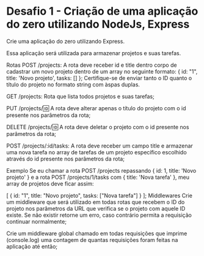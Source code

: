 # Desafio 1 - Criação de uma aplicação do zero utilizando NodeJs, Express

Crie uma aplicação do zero utilizando Express.

Essa aplicação será utilizada para armazenar projetos e suas tarefas.

Rotas
POST /projects: A rota deve receber id e title dentro corpo de cadastrar um novo projeto dentro de um array no seguinte formato: { id: "1", title: 'Novo projeto', tasks: [] }; Certifique-se de enviar tanto o ID quanto o título do projeto no formato string com àspas duplas.

GET /projects: Rota que lista todos projetos e suas tarefas;

PUT /projects/:id: A rota deve alterar apenas o título do projeto com o id presente nos parâmetros da rota;

DELETE /projects/:id: A rota deve deletar o projeto com o id presente nos parâmetros da rota;

POST /projects/:id/tasks: A rota deve receber um campo title e armazenar uma nova tarefa no array de tarefas de um projeto específico escolhido através do id presente nos parâmetros da rota;

Exemplo
Se eu chamar a rota POST /projects repassando { id: 1, title: 'Novo projeto' } e a rota POST /projects/1/tasks com { title: 'Nova tarefa' }, meu array de projetos deve ficar assim:

[
  {
    id: "1",
    title: "Novo projeto",
    tasks: ["Nova tarefa"]
  }
];
Middlewares
Crie um middleware que será utilizado em todas rotas que recebem o ID do projeto nos parâmetros da URL que verifica se o projeto com aquele ID existe. Se não existir retorne um erro, caso contrário permita a requisição continuar normalmente;

Crie um middleware global chamado em todas requisições que imprime (console.log) uma contagem de quantas requisições foram feitas na aplicação até então;
